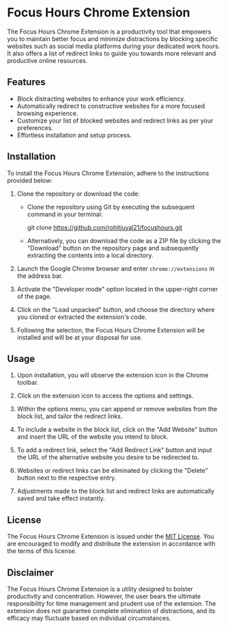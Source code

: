 # Focus Hours Chrome Extension

The Focus Hours Chrome Extension is a productivity tool that empowers you to maintain better focus and minimize distractions by blocking specific websites such as social media platforms during your dedicated work hours. It also offers a list of redirect links to guide you towards more relevant and productive online resources.

## Features

- Block distracting websites to enhance your work efficiency.
- Automatically redirect to constructive websites for a more focused browsing experience.
- Customize your list of blocked websites and redirect links as per your preferences.
- Effortless installation and setup process.

## Installation

To install the Focus Hours Chrome Extension, adhere to the instructions provided below:

1. Clone the repository or download the code:
   - Clone the repository using Git by executing the subsequent command in your terminal:
     
     git clone https://github.com/rohitjuyal21/focushours.git
     
   - Alternatively, you can download the code as a ZIP file by clicking the "Download" button on the repository page and subsequently extracting the contents into a local directory.

2. Launch the Google Chrome browser and enter `chrome://extensions` in the address bar.

3. Activate the "Developer mode" option located in the upper-right corner of the page.

4. Click on the "Load unpacked" button, and choose the directory where you cloned or extracted the extension's code.

5. Following the selection, the Focus Hours Chrome Extension will be installed and will be at your disposal for use.

## Usage

1. Upon installation, you will observe the extension icon in the Chrome toolbar.

2. Click on the extension icon to access the options and settings.

3. Within the options menu, you can append or remove websites from the block list, and tailor the redirect links.

4. To include a website in the block list, click on the "Add Website" button and insert the URL of the website you intend to block.

5. To add a redirect link, select the "Add Redirect Link" button and input the URL of the alternative website you desire to be redirected to.

6. Websites or redirect links can be eliminated by clicking the "Delete" button next to the respective entry.

7. Adjustments made to the block list and redirect links are automatically saved and take effect instantly.


## License

The Focus Hours Chrome Extension is issued under the [MIT License](LICENSE). You are encouraged to modify and distribute the extension in accordance with the terms of this license.

## Disclaimer

The Focus Hours Chrome Extension is a utility designed to bolster productivity and concentration. However, the user bears the ultimate responsibility for time management and prudent use of the extension. The extension does not guarantee complete elimination of distractions, and its efficacy may fluctuate based on individual circumstances.
